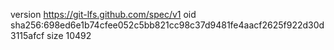 version https://git-lfs.github.com/spec/v1
oid sha256:698ed6e1b74cfee052c5bb821cc98c37d9481fe4aacf2625f922d30d3115afcf
size 10492
